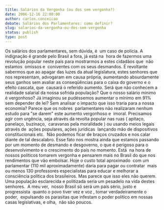 ```yaml
---
title: Salários da Vergonha (ou dos sem vergonha?)
date: 2006-12-16 22:00:00
author: carlos.conceicao
debate: Salários dos Parlamentares: como definir?
slug: salarios-da-vergonha-ou-dos-sem-vergonha
status: publish 
type: post
---
```


Os salários dos parlamentares, sem dúvida, é  um caso de polícia. A indignação é grande pelo Brasil a fora, já está na  hora de fazermos uma revolução popular neste país para mostrarmos a estes cidadãos que  não estamos  omissos e  coniventes com os seus desmandos. É revoltante sabermos que ao apagar das luzes da atual legislatura, estes senhores que nos representam, advogaram em causa própria, aumentando absurdamente seus ganhos sem avaliar as conseqüências para o caixa do governo e o efeito cascata, que  causará o referido aumento. Será que não conhecem a realidade salarial da nossa sofrida população? Que o nosso salário mínimo é vergonhoso? Já imaginou se pudéssemos aumentar o mínimo em 91% sem depender de lei? Sem analisar o impacto que isso traria para a nossa economia? Parece que os nobres  parlamentares não realizaram nenhum estudo para "se darem" este aumento vergonhoso e  imoral. Precisamos agir com urgência, seja através da revolta popular nas ruas ( apitaço, panelaço, buzinaço,  caravanas pela moralidade ) ou usando meios legais através de  ações populares, ações jurídicas  lançando mão de dispositivos constitucionais etc.  Não podemos ficar de braços cruzados e nos calar diante de tal descalabro. Esse fato nos mostra ainda que estamos passando por um momento de desmando e desgoverno, o que é perigoso para o desenvolvimento e o crescimento do país no momento. Está  na hora de nossos políticos tomarem vergonha e pensarem mais no Brasil do que nos rendimentos que vão embolsar. Hoje o custo total aproximado  com um parlamentar (110 mil aproximadamente) daria para pagar ou contratar  mais ou menos 130 professores especialistas para educar e melhorar a consciência política dos brasileiros. Mas parece que isso eles não querem. Uma população esclarecida e politizada seria um pesadelo na vida destes senhores.  A meu ver,  nosso Brasil só será um país sério, justo e progressista  quanto o povo tiver vez e voz , tomar verdadeiramente o poder,  expulsando os parasitas que infestam o poder político em nossas casas legislativas, e olha,  não são poucos.
